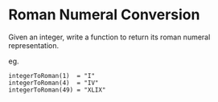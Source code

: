 # Roman Numeral Conversion

Given an integer, write a function to return its roman numeral representation.

eg.
```
integerToRoman(1)  = "I"
integerToRoman(4)  = "IV"
integerToRoman(49) = "XLIX"
```
